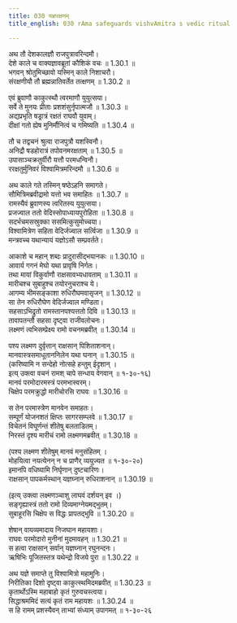 ```yaml
---
title: 030 यज्ञरक्षणम्
title_english: 030 rAma safeguards vishvAmitra s vedic ritual

---
```

अथ तौ देशकालज्ञौ राजपुत्रावरिन्दमौ।  
देशे काले च वाक्यज्ञावब्रूतां कौशिकं वचः ॥ 1.30.1 ॥   
भगवन् श्रोतुमिच्छावो यस्मिन् काले निशाचरौ।  
संरक्षणीयौ तौ ब्रह्मन्नातिवर्तेत तत्क्षणम् ॥ 1.30.2 ॥   

एवं ब्रुवाणौ काकुत्स्थौ त्वरमाणौ युयुत्सया।  
सर्वे ते मुनयः प्रीताः प्रशशंसुर्नृपात्मजौ ॥ 1.30.3 ॥   
अद्यप्रभृति षड्रात्रं रक्षतं राघवौ युवाम्।  
दीक्षां गतो ह्येष मुनिर्मौनित्वं च गमिष्यति ॥ 1.30.4 ॥   

तौ च तद्वचनं श्रुत्वा राजपुत्रौ यशस्विनौ।  
अनिद्रौ षडहोरात्रं तपोवनमरक्षताम् ॥ 1.30.5 ॥   
उपासाञ्चक्रतुर्वीरौ यत्तौ परमधन्विनौ।  
ररक्षतुर्मुनिवरं विश्वामित्रमरिन्दमौ ॥ 1.30.6 ॥   

अथ काले गते तस्मिन् षष्ठेऽहनि समागते।  
सौमित्रिमब्रवीद्रामो यत्तो भव समाहितः ॥ 1.30.7 ॥   
रामस्यैवं ब्रुवाणस्य त्वरितस्य युयुत्सया।  
प्रजज्वाल ततो वेदिस्सोपाध्यायपुरोहिता ॥ 1.30.8 ॥   
सदर्भचमसस्रुक्का ससमित्कुसुमोच्चया।  
विश्वामित्रेण सहिता वेदिर्जज्वाल सर्त्विजा ॥ 1.30.9 ॥   
मन्त्रवच्च यथान्यायं यज्ञोऽसौ सम्प्रवर्तते।  

आकाशे च महान् शब्दः प्रादुरासीद्भयानकः ॥ 1.30.10 ॥   
आवार्य गगनं मेघो यथा प्रावृषि निर्गतः।  
तथा मायां विकुर्वाणौ राक्षसावभ्यधावताम् ॥ 1.30.11 ॥   
मारीचश्च सुबाहुश्च तयोरनुचराश्च ये।  
आगम्य भीमसङ्काशा रुधिरौघमवासृजन् ॥ 1.30.12 ॥   
सा तेन रुधिरौघेण वेदिर्जज्वाल मण्डिता।  
सहसाऽभिद्रुतो रामस्तानपश्यत्ततो दिवि ॥ 1.30.13 ॥   
तावापतन्तौ सहसा दृष्ट्वा राजीवलोचनः।  
लक्ष्मणं त्वभिसम्प्रेक्ष्य रामो वचनमब्रवीत् ॥ 1.30.14 ॥   

पश्य लक्ष्मण दुर्वृत्तान् राक्षसान् पिशिताशनान्।  
मानवास्त्रसमाधूताननिलेन यथा घनान् ॥ 1.30.15 ॥   
(करिष्यामि न सन्देहो नोत्सहे हन्तुम् ईदृशान् ।  
इत्य् उक्त्वा वचनं रामश् चापे सन्धाय वेगवान् ॥ १-३०-१६)  
मानवं परमोदारमस्त्रं परमभास्वरम्।  
चिक्षेप परमक्रुद्धो मारीचोरसि राघवः ॥ 1.30.16 ॥   

स तेन परमास्त्रेण मानवेन समाहतः।  
सम्पूर्णं योजनशतं क्षिप्तः सागरसम्प्लवे ॥ 1.30.17 ॥   
विचेतनं विघूर्णन्तं शीतेषु बलताडितम्।  
निरस्तं दृश्य मारीचं रामो लक्ष्मणमब्रवीत् ॥ 1.30.18 ॥   

(पश्य लक्ष्मण शीतेषुम् मानवं मनुसंहितम् ।  
मोहयित्वा नयत्येनन् न च प्राणैर् व्ययुज्यत ॥ १-३०-२०)  
इमानपि वधिष्यामि निर्घृणान् दुष्टचारिणः।  
राक्षसान् पापकर्मस्थान् यज्ञघ्नान् रुधिराशनान् ॥ 1.30.19 ॥   

(इत्य् उक्त्वा लक्ष्मणञ्चाशु लाघवं दर्शयन् इव ।)  
सङ्गृह्यास्त्रं ततो रामो दिव्यमाग्नेयमद्भुतम्।  
सुबाहूरसि चिक्षेप स विद्धः प्रापतद्भुवि ॥ 1.30.20 ॥   

शेषान् वायव्यमादाय निजघान महायशाः।  
राघवः परमोदारो मुनीनां मुदमावहन् ॥ 1.30.21 ॥   
स हत्वा राक्षसान् सर्वान् यज्ञघ्नान् रघुनन्दनः।  
ऋषिभिः पूजितस्तत्र यथेन्द्रो विजये पुरा ॥ 1.30.22 ॥   

अथ यज्ञे समाप्ते तु विश्वामित्रो महामुनिः।  
निरीतिका दिशो दृष्ट्वा काकुत्स्थमिदमब्रवीत् ॥ 1.30.23 ॥   
कृतार्थोऽस्मि महाबाहो कृतं गुरुवचस्त्वया।  
सिद्धाश्रममिदं सत्यं कृतं राम महायशः ॥ 1.30.24 ॥   
स हि रामम् प्रशस्यैवन् ताभ्यां संध्याम् उपागमत् ॥ १-३०-२६  
